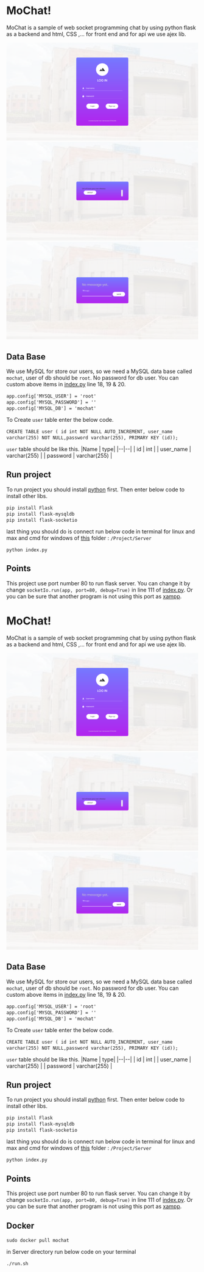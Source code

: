 

# MoChat!

MoChat is a sample of web socket programming chat by using python flask as a backend and html, CSS ,... for front end and for api we use ajex lib.


![login page](https://github.com/momen7899/SocketProgramming/blob/master/Project/Image/login%20page.png)
![home page](https://github.com/momen7899/SocketProgramming/blob/master/Project/Image/home%20page.png)
![chat page](https://github.com/momen7899/SocketProgramming/blob/master/Project/Image/chat%20page.png)


## Data Base
We use MySQL for store our users, so we need a MySQL data base called `mochat`,  user of db should be `root`.  No password for db user.
You can custom above items in [index.py](https://github.com/momen7899/SocketProgramming/blob/master/Project/Server/index.py) line 18, 19 & 20.

    app.config['MYSQL_USER'] = 'root'
    app.config['MYSQL_PASSWORD'] = ''
    app.config['MYSQL_DB'] = 'mochat'	
 
To Create `user` table enter the below code.

    CREATE TABLE user ( id int NOT NULL AUTO_INCREMENT, user_name varchar(255) NOT NULL,password varchar(255), PRIMARY KEY (id));

`user` table should be like this.
|Name | type|
|--|--|
| id | int |
| user_name | varchar(255) |
| password | varchar(255) |




## Run project

To run project you should install [python](https://www.python.org/downloads/) first.
Then enter below code to install other libs.
 

    pip install Flask
    pip install flask-mysqldb
    pip install flask-socketio

last thing you should do is connect run below code in terminal for linux and max and cmd for windows of [this](https://github.com/momen7899/SocketProgramming/tree/master/Project/Server) folder : `/Project/Server`

    python index.py


## Points
This project use port number 80 to run flask server.
You can change it by change `socketIo.run(app, port=80, debug=True)` in line 111 of [index.py](https://github.com/momen7899/SocketProgramming/blob/master/Project/Server/index.py).
Or you can be sure that another program is not using this port as [xampp](https://www.apachefriends.org/index.html).
# MoChat!

MoChat is a sample of web socket programming chat by using python flask as a backend and html, CSS ,... for front end and for api we use ajex lib.


![login page](https://github.com/momen7899/SocketProgramming/blob/master/Project/Image/login%20page.png)
![home page](https://github.com/momen7899/SocketProgramming/blob/master/Project/Image/home%20page.png)
![chat page](https://github.com/momen7899/SocketProgramming/blob/master/Project/Image/chat%20page.png)


## Data Base
We use MySQL for store our users, so we need a MySQL data base called `mochat`,  user of db should be `root`.  No password for db user.
You can custom above items in [index.py](https://github.com/momen7899/SocketProgramming/blob/master/Project/Server/index.py) line 18, 19 & 20.

    app.config['MYSQL_USER'] = 'root'
    app.config['MYSQL_PASSWORD'] = ''
    app.config['MYSQL_DB'] = 'mochat'	
 
To Create `user` table enter the below code.

    CREATE TABLE user ( id int NOT NULL AUTO_INCREMENT, user_name varchar(255) NOT NULL,password varchar(255), PRIMARY KEY (id));

`user` table should be like this.
|Name | type|
|--|--|
| id | int |
| user_name | varchar(255) |
| password | varchar(255) |




## Run project

To run project you should install [python](https://www.python.org/downloads/) first.
Then enter below code to install other libs.
 

    pip install Flask
    pip install flask-mysqldb
    pip install flask-socketio

last thing you should do is connect run below code in terminal for linux and max and cmd for windows of [this](https://github.com/momen7899/SocketProgramming/tree/master/Project/Server) folder : `/Project/Server`

    python index.py


## Points
This project use port number 80 to run flask server.
You can change it by change `socketIo.run(app, port=80, debug=True)` in line 111 of [index.py](https://github.com/momen7899/SocketProgramming/blob/master/Project/Server/index.py).
Or you can be sure that another program is not using this port as [xampp](https://www.apachefriends.org/index.html).

## Docker
	
    sudo docker pull mochat

in Server directory run below code on your terminal

    ./run.sh



